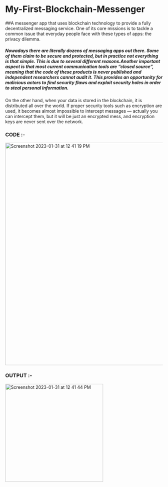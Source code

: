 # My-First-Blockchain-Messenger

##A messenger app that uses blockchain technology to provide a fully decentralized messaging service. One of its core missions is to tackle a common issue that everyday people face with these types of apps: the privacy dilemma.

<h5>Nowadays there are literally dozens of messaging apps out there. Some of them claim to be secure and protected, but in practice not everything is that simple. This is due to several different reasons.Another important aspect is that most current communication tools are “closed source”, meaning that the code of these products is never published and independent researchers cannot audit it. This provides an opportunity for malicious actors to find security flaws and exploit security holes in order to steal personal information.</h5>

<h7>On the other hand, when your data is stored in the blockchain, it is distributed all over the world. If proper security tools such as encryption are used, it becomes almost impossible to intercept messages — actually you can intercept them, but it will be just an encrypted mess, and encryption keys are never sent over the network.</h7>
### CODE :- 
<img width="711" alt="Screenshot 2023-01-31 at 12 41 19 PM" src="https://user-images.githubusercontent.com/99706585/215691171-c42623b4-4bcb-45f9-9e72-039bbddd059a.png">

### OUTPUT :-
<img width="313" alt="Screenshot 2023-01-31 at 12 41 44 PM" src="https://user-images.githubusercontent.com/99706585/215691246-ce2d8969-13fe-45d7-882b-ad32a41a36f7.png">
